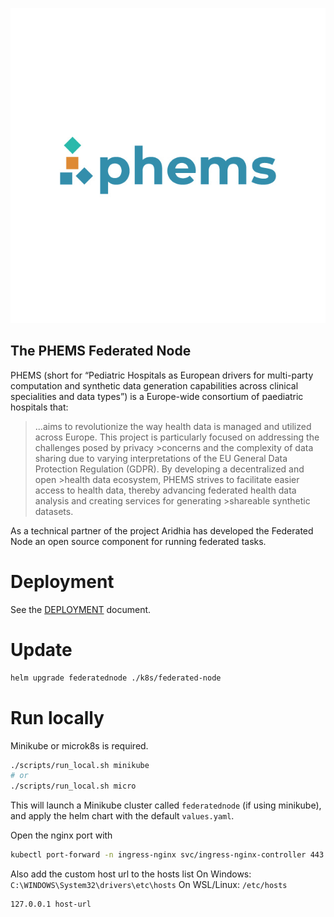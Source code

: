 ![phems_logo](https://github.com/Aridhia-Open-Source/PHEMS_federated_node/blob/readme_update/images/phems_logo_RGB_color.jpg)

## The PHEMS Federated Node

PHEMS (short for “Pediatric Hospitals as European drivers for multi-party computation and synthetic data generation capabilities across clinical specialities and data types”) is a Europe-wide consortium of paediatric hospitals that:

> ...aims to revolutionize the way health data is managed and utilized across Europe. This project is particularly focused on addressing the challenges posed by privacy >concerns and the complexity of data sharing due to varying interpretations of the EU General Data Protection Regulation (GDPR). By developing a decentralized and open >health data ecosystem, PHEMS strives to facilitate easier access to health data, thereby advancing federated health data analysis and creating services for generating >shareable synthetic datasets.

As a technical partner of the project Aridhia has developed the Federated Node an open source component for running federated tasks.


# Deployment

See the [DEPLOYMENT](./DEPLOYMENT.md) document.

# Update
```sh
helm upgrade federatednode ./k8s/federated-node
```

# Run locally
Minikube or microk8s is required.
```sh
./scripts/run_local.sh minikube
# or
./scripts/run_local.sh micro
```

This will launch a Minikube cluster called `federatednode` (if using minikube), and apply the helm chart with the default `values.yaml`.

Open the nginx port with
```sh
kubectl port-forward -n ingress-nginx svc/ingress-nginx-controller 443
```
Also add the custom host url to the hosts list
On Windows: `C:\WINDOWS\System32\drivers\etc\hosts`
On WSL/Linux: `/etc/hosts`
```
127.0.0.1 host-url
```
